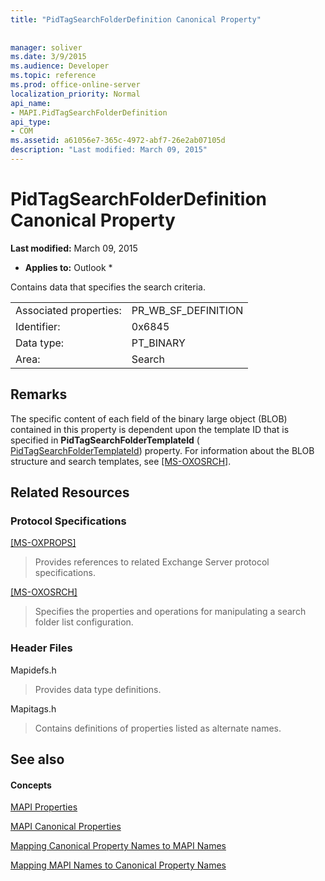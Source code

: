 ```yaml
---
title: "PidTagSearchFolderDefinition Canonical Property"
 
 
manager: soliver
ms.date: 3/9/2015
ms.audience: Developer
ms.topic: reference
ms.prod: office-online-server
localization_priority: Normal
api_name:
- MAPI.PidTagSearchFolderDefinition
api_type:
- COM
ms.assetid: a61056e7-365c-4972-abf7-26e2ab07105d
description: "Last modified: March 09, 2015"
---
```


# PidTagSearchFolderDefinition Canonical Property

 **Last modified:** March 09, 2015 
  
 * **Applies to:** Outlook * 
  
Contains data that specifies the search criteria.
  
|||
|:-----|:-----|
|Associated properties:  <br/> |PR_WB_SF_DEFINITION  <br/> |
|Identifier:  <br/> |0x6845  <br/> |
|Data type:  <br/> |PT_BINARY  <br/> |
|Area:  <br/> |Search  <br/> |
   
## Remarks

The specific content of each field of the binary large object (BLOB) contained in this property is dependent upon the template ID that is specified in **PidTagSearchFolderTemplateId** ( [PidTagSearchFolderTemplateId](pidtagsearchfoldertemplateid-canonical-property.md)) property. For information about the BLOB structure and search templates, see [[MS-OXOSRCH]](http://msdn.microsoft.com/library/c72e49b8-78c7-4483-ad65-e46e9133673b%28Office.15%29.aspx). 
  
## Related Resources

### Protocol Specifications

[[MS-OXPROPS]](http://msdn.microsoft.com/library/f6ab1613-aefe-447d-a49c-18217230b148%28Office.15%29.aspx)
  
> Provides references to related Exchange Server protocol specifications.
    
[[MS-OXOSRCH]](http://msdn.microsoft.com/library/c72e49b8-78c7-4483-ad65-e46e9133673b%28Office.15%29.aspx)
  
> Specifies the properties and operations for manipulating a search folder list configuration.
    
### Header Files

Mapidefs.h
  
> Provides data type definitions.
    
Mapitags.h
  
> Contains definitions of properties listed as alternate names.
    
## See also

#### Concepts

[MAPI Properties](mapi-properties.md)
  
[MAPI Canonical Properties](mapi-canonical-properties.md)
  
[Mapping Canonical Property Names to MAPI Names](mapping-canonical-property-names-to-mapi-names.md)
  
[Mapping MAPI Names to Canonical Property Names](mapping-mapi-names-to-canonical-property-names.md)

